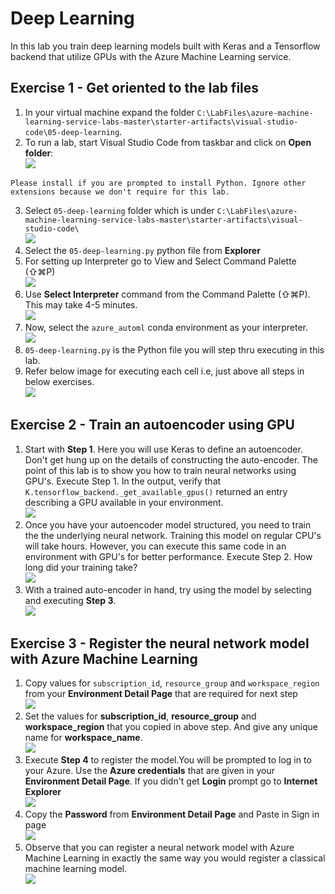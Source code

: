 # Deep Learning

In this lab you train deep learning models built with Keras and a Tensorflow backend that utilize GPUs with the Azure Machine Learning service.

## Exercise 1 - Get oriented to the lab files
1. In your virtual machine expand the folder `C:\LabFiles\azure-machine-learning-service-labs-master\starter-artifacts\visual-studio-code\05-deep-learning`.<br/>
2. To run a lab, start Visual Studio Code from taskbar and click on **Open folder**:<br/>
<img src="images/code.jpg"/><br/>
```
Please install if you are prompted to install Python. Ignore other extensions because we don't require for this lab.
```
3. Select `05-deep-learning` folder which is under `C:\LabFiles\azure-machine-learning-service-labs-master\starter-artifacts\visual-studio-code\`<br/>
<img src="images/ana3.jpg"/><br/>
4. Select the `05-deep-learning.py` python file from **Explorer**<br/>
5. For setting up Interpreter go to View and Select Command Palette (⇧⌘P)<br/>
<img src="images/ana4.jpg"/><br/>
6. Use **Select Interpreter** command from the Command Palette (⇧⌘P). This may take 4-5 minutes.<br/>
<img src="images/select.jpg"/><br/>
7. Now, select the `azure_automl` conda environment as your interpreter.<br/>
<img src="images/ana0.jpg"/><br/>
8. `05-deep-learning.py` is the Python file you will step thru executing in this lab.<br/>
9. Refer below image for executing each cell i.e, just above all steps in below exercises.<br/>
<img src="images/lab5.jpg"/><br/>

## Exercise 2 - Train an autoencoder using GPU

1. Start with **Step 1**. Here you will use Keras to define an autoencoder. Don't get hung up on the details of constructing the auto-encoder. The point of this lab is to show you how to train neural networks using GPU's. Execute Step 1. In the output, verify that `K.tensorflow_backend._get_available_gpus()` returned an entry describing a GPU available in your environment.<br/>
<img src="images/ana5.jpg"/><br/>
2. Once you have your autoencoder model structured, you need to train the the underlying neural network. Training this model on regular CPU's will take hours. However, you can execute this same code in an environment with GPU's for better performance. Execute Step 2. How long did your training take?<br/>
<img src="images/ana6.jpg"/><br/>
3. With a trained auto-encoder in hand, try using the model by selecting and executing **Step 3**.<br/>
<img src="images/ana8.jpg"/><br/>

## Exercise 3 - Register the neural network model with Azure Machine Learning

1. Copy values for `subscription_id`, `resource_group` and `workspace_region` from your **Environment Detail Page** that are required for next step<br/>
<img src="images/env.jpg"/><br/>
2. Set the values for **subscription_id**, **resource_group** and **workspace_region** that you copied in above step. And give any unique name for **workspace_name**.<br/>
<img src="images/deep.jpg"/><br/>
3. Execute **Step 4** to register the model.You will be prompted to log in to your Azure. Use the **Azure credentials** that are given in your **Environment Detail Page**. If you didn't get **Login** prompt go to **Internet Explorer**<br/>
<img src="images/sign.jpg"/><br/>
4. Copy the **Password** from **Environment Detail Page** and Paste in Sign in page<br/>
<img src="images/pass.jpg"/><br/>
5. Observe that you can register a neural network model with Azure Machine Learning in exactly the same way you would register a classical machine learning model.<br/>
<img src="images/ana7.jpg"/><br/>
